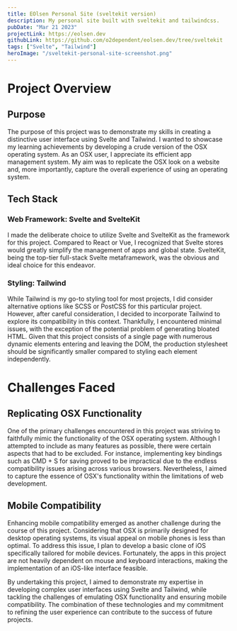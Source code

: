 ```yaml
---
title: EOlsen Personal Site (sveltekit version)
description: My personal site built with sveltekit and tailwindcss.
pubDate: "Mar 21 2023"
projectLink: https://eolsen.dev
githubLink: https://github.com/o2dependent/eolsen.dev/tree/sveltekit
tags: ["Svelte", "Tailwind"]
heroImage: "/sveltekit-personal-site-screenshot.png"
---
```


# Project Overview

## Purpose

The purpose of this project was to demonstrate my skills in creating a distinctive user interface using Svelte and Tailwind. I wanted to showcase my learning achievements by developing a crude version of the OSX operating system. As an OSX user, I appreciate its efficient app management system. My aim was to replicate the OSX look on a website and, more importantly, capture the overall experience of using an operating system.

## Tech Stack

### Web Framework: Svelte and SvelteKit

I made the deliberate choice to utilize Svelte and SvelteKit as the framework for this project. Compared to React or Vue, I recognized that Svelte stores would greatly simplify the management of apps and global state. SvelteKit, being the top-tier full-stack Svelte metaframework, was the obvious and ideal choice for this endeavor.

### Styling: Tailwind

While Tailwind is my go-to styling tool for most projects, I did consider alternative options like SCSS or PostCSS for this particular project. However, after careful consideration, I decided to incorporate Tailwind to explore its compatibility in this context. Thankfully, I encountered minimal issues, with the exception of the potential problem of generating bloated HTML. Given that this project consists of a single page with numerous dynamic elements entering and leaving the DOM, the production stylesheet should be significantly smaller compared to styling each element independently.

# Challenges Faced

## Replicating OSX Functionality

One of the primary challenges encountered in this project was striving to faithfully mimic the functionality of the OSX operating system. Although I attempted to include as many features as possible, there were certain aspects that had to be excluded. For instance, implementing key bindings such as CMD + S for saving proved to be impractical due to the endless compatibility issues arising across various browsers. Nevertheless, I aimed to capture the essence of OSX's functionality within the limitations of web development.

## Mobile Compatibility

Enhancing mobile compatibility emerged as another challenge during the course of this project. Considering that OSX is primarily designed for desktop operating systems, its visual appeal on mobile phones is less than optimal. To address this issue, I plan to develop a basic clone of iOS specifically tailored for mobile devices. Fortunately, the apps in this project are not heavily dependent on mouse and keyboard interactions, making the implementation of an iOS-like interface feasible.

By undertaking this project, I aimed to demonstrate my expertise in developing complex user interfaces using Svelte and Tailwind, while tackling the challenges of emulating OSX functionality and ensuring mobile compatibility. The combination of these technologies and my commitment to refining the user experience can contribute to the success of future projects.
